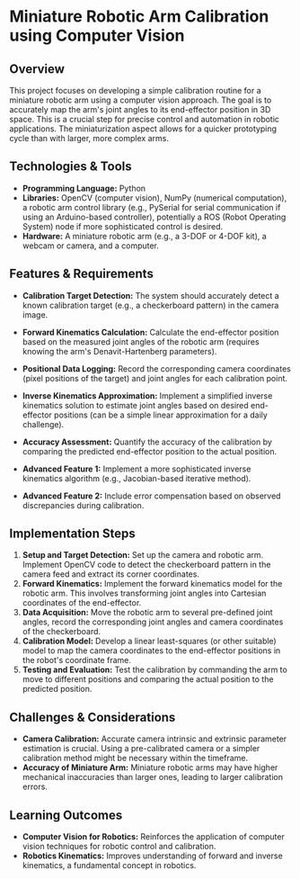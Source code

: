 #  Miniature Robotic Arm Calibration using Computer Vision

## Overview

This project focuses on developing a simple calibration routine for a miniature robotic arm using a computer vision approach. The goal is to accurately map the arm's joint angles to its end-effector position in 3D space. This is a crucial step for precise control and automation in robotic applications.  The miniaturization aspect allows for a quicker prototyping cycle than with larger, more complex arms.

## Technologies & Tools

* **Programming Language:** Python
* **Libraries:** OpenCV (computer vision), NumPy (numerical computation), a robotic arm control library (e.g., PySerial for serial communication if using an Arduino-based controller), potentially a ROS (Robot Operating System) node if more sophisticated control is desired.
* **Hardware:** A miniature robotic arm (e.g., a 3-DOF or 4-DOF kit), a webcam or camera, and a computer.

## Features & Requirements

- **Calibration Target Detection:**  The system should accurately detect a known calibration target (e.g., a checkerboard pattern) in the camera image.
- **Forward Kinematics Calculation:**  Calculate the end-effector position based on the measured joint angles of the robotic arm (requires knowing the arm's Denavit-Hartenberg parameters).
- **Positional Data Logging:**  Record the corresponding camera coordinates (pixel positions of the target) and joint angles for each calibration point.
- **Inverse Kinematics Approximation:**  Implement a simplified inverse kinematics solution to estimate joint angles based on desired end-effector positions (can be a simple linear approximation for a daily challenge).
- **Accuracy Assessment:**  Quantify the accuracy of the calibration by comparing the predicted end-effector position to the actual position.

- **Advanced Feature 1:** Implement a more sophisticated inverse kinematics algorithm (e.g., Jacobian-based iterative method).
- **Advanced Feature 2:** Include error compensation based on observed discrepancies during calibration.


## Implementation Steps

1. **Setup and Target Detection:** Set up the camera and robotic arm. Implement OpenCV code to detect the checkerboard pattern in the camera feed and extract its corner coordinates.
2. **Forward Kinematics:** Implement the forward kinematics model for the robotic arm.  This involves transforming joint angles into Cartesian coordinates of the end-effector.
3. **Data Acquisition:** Move the robotic arm to several pre-defined joint angles, record the corresponding joint angles and camera coordinates of the checkerboard.
4. **Calibration Model:** Develop a linear least-squares (or other suitable) model to map the camera coordinates to the end-effector positions in the robot's coordinate frame.
5. **Testing and Evaluation:** Test the calibration by commanding the arm to move to different positions and comparing the actual position to the predicted position.


## Challenges & Considerations

- **Camera Calibration:** Accurate camera intrinsic and extrinsic parameter estimation is crucial.  Using a pre-calibrated camera or a simpler calibration method might be necessary within the timeframe.
- **Accuracy of Miniature Arm:** Miniature robotic arms may have higher mechanical inaccuracies than larger ones, leading to larger calibration errors.


## Learning Outcomes

- **Computer Vision for Robotics:**  Reinforces the application of computer vision techniques for robotic control and calibration.
- **Robotics Kinematics:**  Improves understanding of forward and inverse kinematics, a fundamental concept in robotics.

